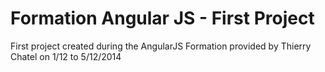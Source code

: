 # Formation Angular JS - First Project

First project created during the AngularJS Formation provided by Thierry Chatel on 1/12 to 5/12/2014
